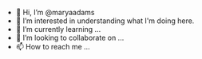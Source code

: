 - 👋 Hi, I’m @maryaadams
- 👀 I’m interested in understanding what I'm doing here.
- 🌱 I’m currently learning ...
- 💞️ I’m looking to collaborate on ...
- 📫 How to reach me ...

<!---
maryaadams/maryaadams is a ✨ special ✨ repository because its `README.md` (this file) appears on your GitHub profile.
You can click the Preview link to take a look at your changes.
--->
